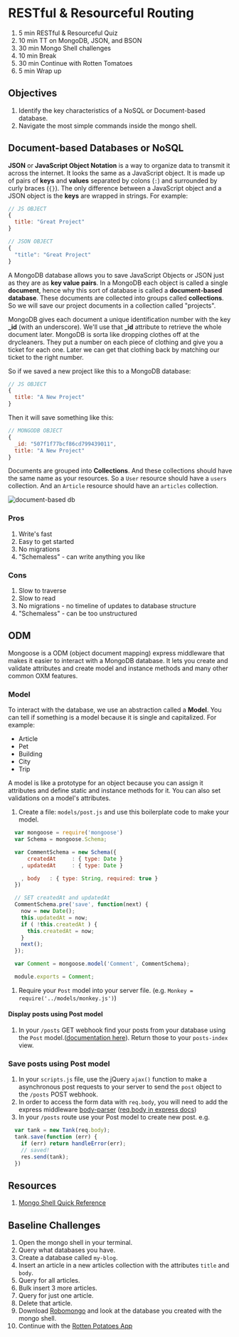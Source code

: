 # RESTful & Resourceful Routing

1. 5 min RESTful & Resourceful Quiz
1. 10 min TT on MongoDB, JSON, and BSON
1. 30 min Mongo Shell challenges
1. 10 min Break
1. 30 min Continue with Rotten Tomatoes
1. 5 min Wrap up

## Objectives

1. Identify the key characteristics of a NoSQL or Document-based database.
1. Navigate the most simple commands inside the mongo shell.

## Document-based Databases or NoSQL

**JSON** or **JavaScript Object Notation** is a way to organize data to transmit it across the internet. It looks the same as a JavaScript object. It is made up of pairs of **keys** and **values** separated by colons (`:`) and surrounded by curly braces (`{}`). The only difference between a JavaScript object and a JSON object is the **keys** are wrapped in strings. For example:

```js
// JS OBJECT
{
  title: "Great Project"
}
```

```js
// JSON OBJECT
{
  "title": "Great Project"
}
```

A MongoDB database allows you to save JavaScript Objects or JSON just as they are as **key value pairs**. In a MongoDB each object is called a single **document**, hence why this sort of database is called a **document-based database**. These documents are collected into groups called **collections**. So we will save our project documents in a collection called "projects".

MongoDB gives each document a unique identification number with the key **_id** (with an underscore). We'll use that **_id** attribute to retrieve the whole document later. MongoDB is sorta like dropping clothes off at the drycleaners. They put a number on each piece of clothing and give you a ticket for each one. Later we can get that clothing back by matching our ticket to the right number.

So if we saved a new project like this to a MongoDB database:

```js
// JS OBJECT
{
  title: "A New Project"
}
```

Then it will save something like this:

```js
// MONGODB OBJECT
{
  _id: "507f1f77bcf86cd799439011",
  title: "A New Project"
}
```

Documents are grouped into **Collections**. And these collections should have the same name as your resources. So a `User` resource should have a `users` collection. And an `Article` resource should have an `articles` collection.

![document-based db](assets/doc-based-db.jpg)

### Pros

1. Write's fast
1. Easy to get started
1. No migrations
1. "Schemaless" - can write anything you like

### Cons

1. Slow to traverse
1. Slow to read
1. No migrations - no timeline of updates to database structure
1. "Schemaless" - can be too unstructured


## ODM

Mongoose is a ODM (object document mapping) express middleware that makes it easier to interact with a MongoDB database. It lets you create and validate attributes and create model and instance methods and many other common OXM features.

### Model

To interact with the database, we use an abstraction called a **Model**. You can tell if something is a model because it is single and capitalized. For example:

* Article
* Pet
* Building
* City
* Trip

A model is like a prototype for an object because you can assign it attributes and define static and instance methods for it. You can also set validations on a model's attributes.

1. Create a file: `models/post.js` and use this boilerplate code to make your model.

  ```js
    var mongoose = require('mongoose')
    var Schema = mongoose.Schema;

    var CommentSchema = new Schema({
        createdAt     : { type: Date }
      , updatedAt     : { type: Date }

      , body   : { type: String, required: true }
    })

    // SET createdAt and updatedAt
    CommentSchema.pre('save', function(next) {
      now = new Date();
      this.updatedAt = now;
      if ( !this.createdAt ) {
        this.createdAt = now;
      }
      next();
    });

    var Comment = mongoose.model('Comment', CommentSchema);

    module.exports = Comment;
  ```

1. Require your `Post` model into your server file. (e.g. `Monkey = require('../models/monkey.js')`)

#### Display posts using Post model

1. In your `/posts` GET webhook find your posts from your database using the `Post` model.([documentation here](http://mongoosejs.com/docs/queries.html)). Return those to your `posts-index` view.

### Save posts using Post model

1. In your `scripts.js` file, use the jQuery `ajax()` function to make a asynchronous post requests to your server to send the `post` object to the `/posts` POST webhook.
1. In order to access the form data with `req.body`, you will need to add the express middleware [body-parser](https://www.npmjs.com/package/body-parser) ([req.body in express docs](https://expressjs.com/en/api.html#req.body))
1. In your `/posts` route use your Post model to create new post. e.g.
  ```js
    var tank = new Tank(req.body);
    tank.save(function (err) {
      if (err) return handleError(err);
      // saved!
      res.send(tank);
    })
  ```

## Resources

1. [Mongo Shell Quick Reference](https://docs.mongodb.com/manual/reference/mongo-shell/)

## Baseline Challenges

1. Open the mongo shell in your terminal.
1. Query what databases you have.
1. Create a database called `my-blog`.
1. Insert an article in a new articles collection with the attributes `title` and `body`.
1. Query for all articles.
1. Bulk insert 3 more articles.
1. Query for just one article.
1. Delete that article.
1. Download [Robomongo](https://robomongo.org/) and look at the database you created with the mongo shell.
1. Continue with the [Rotten Potatoes App](https://www.makeschool.com/online-courses/tutorials/rotten-potatoes-movie-reviews-with-express-js/bootstrap-an-express-project)
